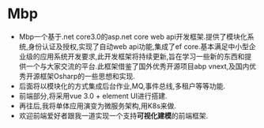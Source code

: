 # Mbp
- Mbp一个基于.net core3.0的asp.net core web api开发框架.提供了模块化系统,身份认证及授权,实现了自动web api功能,集成了ef core.基本满足中小型企业级的应用系统开发要求,此开发框架将持续更新,旨在学习一些新的东西和提供一个与大家交流的平台.此框架借鉴了国外优秀开源项目abp vnext,及国内优秀开源框架Osharp的一些思想和实现.
- 后面将以模块化的方式集成后台作业,MQ,事件总线,多租户等等功能.
- 前端部分,将采用vue 3.0 + element UI进行搭建.
- 再往后,我将单体应用演变为微服务架构,用K8s来做.
- 欢迎前端爱好者跟我一道实现一个支持**可视化建模**的前端框架.
